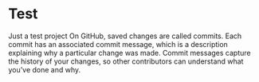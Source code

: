 # Test
Just a test project
On GitHub, saved changes are called commits. Each commit has an associated commit message, which is a description explaining why 
a particular change was made. Commit messages capture the history of your changes, so other contributors can understand 
what you’ve done and why.
